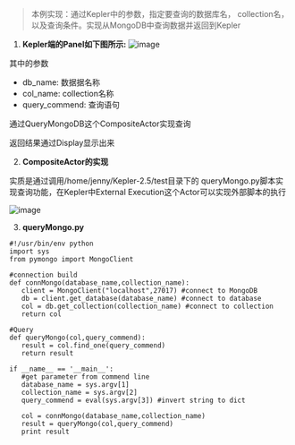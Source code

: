 > 本例实现：通过Kepler中的参数，指定要查询的数据库名， collection名，以及查询条件。实现从MongoDB中查询数据并返回到Kepler

1. **Kepler端的Panel如下图所示:**
![image](https://github.com/jennyzhang8800/FlowControl/blob/master/20170524-%E9%80%9A%E8%BF%87%E5%8F%82%E6%95%B0%E6%9F%A5%E8%AF%A2MongoDB-%E5%B0%81%E8%A3%85%E6%88%90%E5%AD%90%E6%B5%81%E7%A8%8B/pictures/panel.PNG)

其中的参数
+ db_name: 数据据名称
+ col_name: collection名称
+ query_commend: 查询语句

通过QueryMongoDB这个CompositeActor实现查询

返回结果通过Display显示出来


2. **CompositeActor的实现**

实质是通过调用/home/jenny/Kepler-2.5/test目录下的 queryMongo.py脚本实现查询功能，在Kepler中External Execution这个Actor可以实现外部脚本的执行

![image](https://github.com/jennyzhang8800/FlowControl/tree/master/20170524-%E9%80%9A%E8%BF%87%E5%8F%82%E6%95%B0%E6%9F%A5%E8%AF%A2MongoDB-%E5%B0%81%E8%A3%85%E6%88%90%E5%AD%90%E6%B5%81%E7%A8%8B/pictures/QueryMongoDB.PNG)

3. **queryMongo.py**
 ```
 #!/usr/bin/env python 
import sys
from pymongo import MongoClient

#connection build
def connMongo(database_name,collection_name):
    client = MongoClient("localhost",27017) #connect to MongoDB
    db = client.get_database(database_name) #connect to database
    col = db.get_collection(collection_name) #connect to collection
    return col

#Query
def queryMongo(col,query_commend):
    result = col.find_one(query_commend)
    return result

if __name__ == '__main__':
    #get parameter from commend line
    database_name = sys.argv[1]
    collection_name = sys.argv[2]
    query_commend = eval(sys.argv[3]) #invert string to dict

    col = connMongo(database_name,collection_name)
    result = queryMongo(col,query_commend)
    print result
 ```

